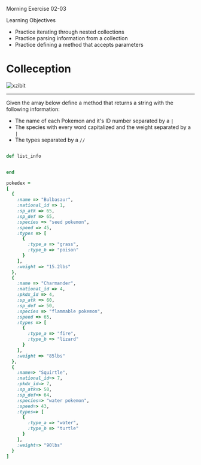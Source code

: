 Morning Exercise 02-03

Learning Objectives
- Practice iterating through nested collections
- Practice parsing information from a collection
- Practice defining a method that accepts parameters

# Colleception

![xzibit](http://cdn.memegenerator.net/instances/500x/51218455.jpg)

---

Given the array below define a method that returns a string with the following information:
- The name of each Pokemon and it's ID number separated by a `|`
- The species with every word capitalized and the weight separated by a `|`
- The types separated by a `//`

```ruby

def list_info


end

pokedex =
[
  {
    :name => "Bulbasaur",
    :national_id => 1,
    :sp_atk => 65,
    :sp_def => 65,
    :species => "seed pokemon",
    :speed => 45,
    :types => [
      {
        :type_a => "grass",
        :type_b => "poison"
      }
    ],
    :weight => "15.2lbs"
  },
  {
    :name => "Charmander",
    :national_id => 4,
    :pkdx_id => 4,
    :sp_atk => 60,
    :sp_def => 50,
    :species => "flammable pokemon",
    :speed => 65,
    :types => [
      {
        :type_a => "fire",
        :type_b => "lizard"
      }
    ],
    :weight => "85lbs"
  },
  {
    :name=> "Squirtle",
    :national_id=> 7,
    :pkdx_id=> 7,
    :sp_atk=> 50,
    :sp_def=> 64,
    :species=> "water pokemon",
    :speed=> 43,
    :types=> [
      {
        :type_a => "water",
        :type_b => "turtle"
      }
    ],
    :weight=> "90lbs"
  }
]
```

